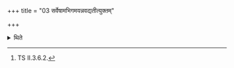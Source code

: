 +++
title = "03 सर्वेषामभिगमयन्नवद्यतीत्युक्तम्"

+++

<details><summary>थिते</summary>

3. It is said (in a Brāhmaṇa-text) “He should take the portions of all the breads while reaching them."[^1]  

[^1]: TS II.3.6.2. 
</details>
